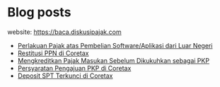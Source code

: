 # Blog posts

website: https://baca.diskusipajak.com

<!-- BLOG-POST-LIST:START -->
- [Perlakuan Pajak atas Pembelian Software/Aplikasi dari Luar Negeri](https://baca.diskusipajak.com/perlakuan-pajak-atas-pembelian-software-aplikasi-dari-luar-negeri/)
- [Restitusi PPN di Coretax](https://baca.diskusipajak.com/restitusi-ppn-di-coretax/)
- [Mengkreditkan Pajak Masukan Sebelum Dikukuhkan sebagai PKP](https://baca.diskusipajak.com/mengkreditkan-pajak-masukan-sebelum-dikukuhkan-sebagai-pkp/)
- [Persyaratan Pengajuan PKP di Coretax](https://baca.diskusipajak.com/persyaratan-pengajuan-pkp-di-coretax/)
- [Deposit SPT Terkunci di Coretax](https://baca.diskusipajak.com/deposit-spt-terkunci-di-coretax/)
<!-- BLOG-POST-LIST:END -->

<!--
**kelaspajak/kelaspajak** is a ✨ _special_ ✨ repository because its `README.md` (this file) appears on your GitHub profile.

Here are some ideas to get you started:

- 🔭 I’m currently working on ...
- 🌱 I’m currently learning ...
- 👯 I’m looking to collaborate on ...
- 🤔 I’m looking for help with ...
- 💬 Ask me about ...
- 📫 How to reach me: ...
- 😄 Pronouns: ...
- ⚡ Fun fact: ...
-->
